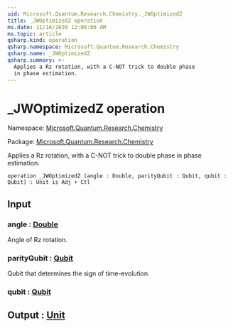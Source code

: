 ```yaml
---
uid: Microsoft.Quantum.Research.Chemistry._JWOptimizedZ
title: _JWOptimizedZ operation
ms.date: 11/16/2020 12:00:00 AM
ms.topic: article
qsharp.kind: operation
qsharp.namespace: Microsoft.Quantum.Research.Chemistry
qsharp.name: _JWOptimizedZ
qsharp.summary: >-
  Applies a Rz rotation, with a C-NOT trick to double phase
  in phase estimation.
---
```


# _JWOptimizedZ operation

Namespace: [Microsoft.Quantum.Research.Chemistry](xref:Microsoft.Quantum.Research.Chemistry)

Package: [Microsoft.Quantum.Research.Chemistry](https://nuget.org/packages/Microsoft.Quantum.Research.Chemistry)


Applies a Rz rotation, with a C-NOT trick to double phasein phase estimation.

```qsharp
operation _JWOptimizedZ (angle : Double, parityQubit : Qubit, qubit : Qubit) : Unit is Adj + Ctl
```


## Input

### angle : [Double](xref:microsoft.quantum.lang-ref.double)

Angle of Rz rotation.


### parityQubit : [Qubit](xref:microsoft.quantum.lang-ref.qubit)

Qubit that determines the sign of time-evolution.


### qubit : [Qubit](xref:microsoft.quantum.lang-ref.qubit)





## Output : [Unit](xref:microsoft.quantum.lang-ref.unit)

